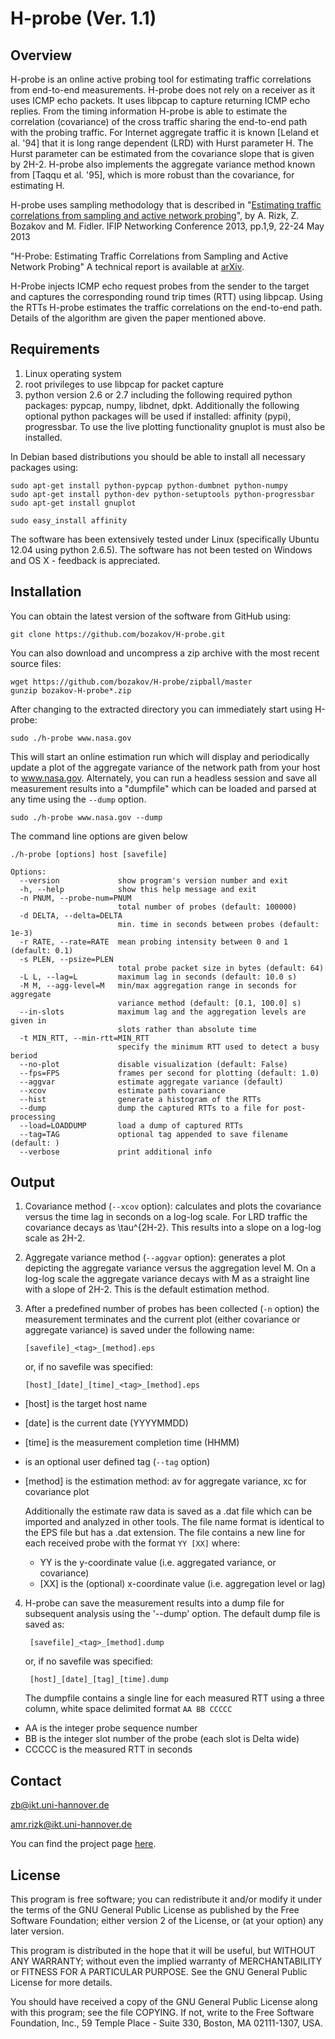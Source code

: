 H-probe (Ver. 1.1)
==================


Overview
--------

H-probe is an online active probing tool for estimating traffic correlations from end-to-end measurements. H-probe does not rely on a receiver as it uses ICMP echo packets. It uses libpcap to capture returning ICMP echo replies. From the timing information H-probe is able to estimate the correlation (covariance) of the cross traffic sharing the end-to-end path with the probing traffic. For Internet aggregate traffic it is known [Leland et al. '94] that it is long range dependent (LRD) with Hurst parameter H. The Hurst parameter can be estimated from the covariance slope that is given by 2H-2. H-probe also implements the aggregate variance method known from [Taqqu et al. '95], which is more robust than the covariance, for estimating H. 

H-probe uses sampling methodology that is described in
"[Estimating traffic correlations from sampling and active network probing](http://ieeexplore.ieee.org/xpl/abstractReferences.jsp?tp=&arnumber=6663503)", by A. Rizk, Z. Bozakov and M. Fidler. IFIP Networking Conference 2013, pp.1,9, 22-24 May 2013

"H-Probe: Estimating Traffic Correlations from Sampling and Active Network Probing" A technical report is available at [arXiv](http://arxiv.org/abs/1208.2870).

H-Probe injects ICMP echo request probes from the sender to the target and captures the corresponding round trip times (RTT) using libpcap. Using the RTTs H-probe estimates the traffic correlations on the end-to-end path. Details of the algorithm are given the paper mentioned above.



Requirements
------------

1. Linux operating system 
2. root privileges to use libpcap for packet capture
3. python version 2.6 or 2.7 including the following required python packages: pypcap, numpy, libdnet, dpkt. Additionally the following optional python packages will be used if installed: affinity (pypi), progressbar. To use the live plotting functionality gnuplot is must also be installed. 

In Debian based distributions you should be able to install all necessary packages using:

    sudo apt-get install python-pypcap python-dumbnet python-numpy 
    sudo apt-get install python-dev python-setuptools python-progressbar 
    sudo apt-get install gnuplot 
    
    sudo easy_install affinity

The software has been extensively tested under Linux (specifically Ubuntu 12.04 using python 2.6.5). The software has not been tested on Windows and OS X - feedback is appreciated.
    

Installation
------------

You can obtain the latest version of the software from GitHub using:

    git clone https://github.com/bozakov/H-probe.git
    
You can also download and uncompress a zip archive with the most recent source files: 
    
    wget https://github.com/bozakov/H-probe/zipball/master
    gunzip bozakov-H-probe*.zip

After changing to the extracted directory you can immediately start using H-probe: 

    sudo ./h-probe www.nasa.gov

This will start an online estimation run which will display and periodically update a plot of the aggregate variance of the network path from your host to www.nasa.gov. Alternately, you can run a headless session and save all measurement results into a "dumpfile" which  can be loaded and parsed at any time using the `--dump` option.

    sudo ./h-probe www.nasa.gov --dump 

The command line options are given below
    
    ./h-probe [options] host [savefile]

    Options:
      --version             show program's version number and exit
      -h, --help            show this help message and exit
      -n PNUM, --probe-num=PNUM
                            total number of probes (default: 100000)
      -d DELTA, --delta=DELTA
                            min. time in seconds between probes (default: 1e-3)
      -r RATE, --rate=RATE  mean probing intensity between 0 and 1 (default: 0.1)
      -s PLEN, --psize=PLEN
                            total probe packet size in bytes (default: 64)
      -L L, --lag=L         maximum lag in seconds (default: 10.0 s)
      -M M, --agg-level=M   min/max aggregation range in seconds for aggregate
                            variance method (default: [0.1, 100.0] s)
      --in-slots            maximum lag and the aggregation levels are given in
                            slots rather than absolute time
      -t MIN_RTT, --min-rtt=MIN_RTT
                            specify the minimum RTT used to detect a busy beriod
      --no-plot             disable visualization (default: False)
      --fps=FPS             frames per second for plotting (default: 1.0)
      --aggvar              estimate aggregate variance (default)
      --xcov                estimate path covariance
      --hist                generate a histogram of the RTTs
      --dump                dump the captured RTTs to a file for post-processing
      --load=LOADDUMP       load a dump of captured RTTs
      --tag=TAG             optional tag appended to save filename (default: )
      --verbose             print additional info


Output
------

1.  Covariance method (`--xcov` option): calculates and plots the covariance versus the time lag in seconds on a log-log scale. For LRD traffic the covariance decays as \tau^{2H-2}. This results into a slope on a log-log scale as 2H-2.

2.  Aggregate variance method (`--aggvar` option): generates a plot depicting the aggregate variance versus the aggregation level M. On a log-log scale the aggregate variance decays with M as a straight line with a slope of 2H-2. This is the default estimation method.

3.  After a predefined number of probes has been collected (`-n` option) the measurement terminates and the current plot (either covariance or aggregate variance) is saved under the following name:

        [savefile]_<tag>_[method].eps

    
    or, if no savefile was specified:
    
        [host]_[date]_[time]_<tag>_[method].eps
        
 * [host] is the target host name
 * [date] is the current date (YYYYMMDD)
 * [time] is the measurement completion time (HHMM)
 * <tag>  is an optional user defined tag (`--tag` option)
 * [method] is the estimation method: av for aggregate variance, xc for covariance plot

  
    Additionally the estimate raw data is saved as a .dat file which can be imported and analyzed in other tools. The file name format is identical to the EPS file but has a .dat extension. The file contains a new line for each received probe with the format `YY [XX]` where:
    
    * YY    is the y-coordinate value (i.e. aggregated variance, or covariance)
    * [XX]  is the (optional) x-coordinate value (i.e. aggregation level or lag)
    

4.  H-probe can save the measurement results into a dump file for subsequent analysis using the '--dump' option. The default dump file is saved as:

         [savefile]_<tag>_[method].dump
    
    or, if no savefile was specified:
    
         [host]_[date]_[tag]_[time].dump
    
    The dumpfile contains a single line for each measured RTT using a
    three column, white space delimited format `AA BB CCCCC`

   * AA     is the integer probe sequence number
   * BB     is the integer slot number of the probe (each slot is Delta wide)
   * CCCCC  is the measured RTT in seconds


Contact
-------

<zb@ikt.uni-hannover.de>

<amr.rizk@ikt.uni-hannover.de>

You can find the project page [here](http://www.ikt.uni-hannover.de/h-probe).

License
-------

This program is free software; you can redistribute it and/or modify
it under the terms of the GNU General Public License as published by
the Free Software Foundation; either version 2 of the License, or
(at your option) any later version.

This program is distributed in the hope that it will be useful,
but WITHOUT ANY WARRANTY; without even the implied warranty of
MERCHANTABILITY or FITNESS FOR A PARTICULAR PURPOSE.  See the
GNU General Public License for more details.

You should have received a copy of the GNU General Public License
along with this program; see the file COPYING.  If not, write to
the Free Software Foundation, Inc., 59 Temple Place - Suite 330,
Boston, MA 02111-1307, USA.













